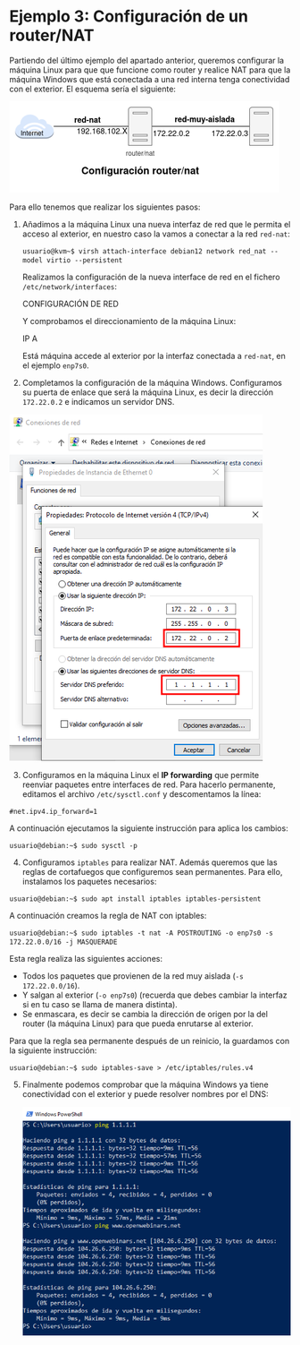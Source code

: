 # Ejemplo 3: Configuración de un router/NAT

Partiendo del último ejemplo del apartado anterior, queremos configurar la máquina Linux para que que funcione como router y realice NAT para que la máquina Windows que está conectada a una red interna tenga conectividad con el exterior. El esquema sería el siguiente:

![router](img/router.png)

Para ello tenemos que realizar los siguientes pasos:

1. Añadimos a la máquina Linux una nueva interfaz de red que le permita el acceso al exterior, en nuestro caso la vamos a conectar a la red `red-nat`:

    ```
    usuario@kvm~$ virsh attach-interface debian12 network red_nat --model virtio --persistent
    ```

    Realizamos la configuración de la nueva interface de red en el fichero `/etc/network/interfaces`:

    CONFIGURACIÓN DE RED

    Y comprobamos el direccionamiento de la máquina Linux:

    IP A

    Está máquina accede al exterior por la interfaz conectada a `red-nat`, en el ejemplo `enp7s0`.

2. Completamos la configuración de la máquina Windows. Configuramos su puerta de enlace que será la máquina Linux, es decir la dirección `172.22.0.2` e indicamos un servidor DNS.
 
 ![ejemplo3](img/ejemplo3_3.png)

3. Configuramos en la máquina Linux el **IP forwarding** que permite reenviar paquetes entre interfaces de red. Para hacerlo permanente, editamos el archivo `/etc/sysctl.conf` y descomentamos la línea:

```
#net.ipv4.ip_forward=1
```

A continuación ejecutamos la siguiente instrucción para  aplica los cambios:

```
usuario@debian:~$ sudo sysctl -p
```

4. Configuramos `iptables` para realizar NAT. Además queremos que las reglas de cortafuegos que configuremos sean permanentes. Para  ello, instalamos los paquetes necesarios:

```
usuario@debian:~$ sudo apt install iptables iptables-persistent
```

A continuación creamos la regla de NAT con iptables:

```
usuario@debian:~$ sudo iptables -t nat -A POSTROUTING -o enp7s0 -s 172.22.0.0/16 -j MASQUERADE
```

Esta regla realiza las siguientes acciones:

* Todos los paquetes que provienen de la red muy aislada (`-s 172.22.0.0/16`).
* Y salgan al exterior (`-o enp7s0`) (recuerda que debes cambiar la interfaz si en tu caso se llama de manera distinta).
* Se enmascara, es decir se cambia la dirección de origen por la del router (la máquina Linux) para que pueda enrutarse al exterior.

Para que la regla sea permanente después de un reinicio, la guardamos con la siguiente instrucción:

```
usuario@debian:~$ sudo iptables-save > /etc/iptables/rules.v4
```

5. Finalmente podemos comprobar que la máquina Windows ya tiene conectividad con el exterior y puede resolver nombres por el DNS:

    ![ejemplo3](img/ejemplo3_4.png)